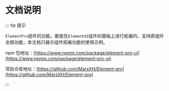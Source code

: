# 文档说明

::: tip 提示

`ElementPro`组件的功能，都是在`ElementUI`组件的基础上进行拓展的，支持原组件全部功能，本文档只展示组件拓展功能的使用示例。

npm 包地址：[https://www.npmjs.com/package/element-pro-ui](https://www.npmjs.com/package/element-pro-ui)

项目仓库地址：[https://github.com/MarsXH/Element-pro](https://github.com/MarsXH/Element-pro)

:::
